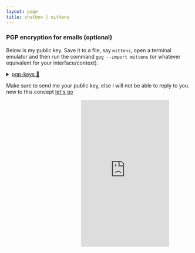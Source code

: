 ```yaml
---
layout: page
title: chatbox | mittens
---
```


### PGP encryption for emails (optional)

Below is my public key. Save it to a file, say `mittens`, open a terminal emulator and then run the command `gpg --import mittens` (or whatever equivalent for your interface/context).

<details>
  <summary>
    <a href="https://github.com/port19x/rapture">pgp-keys 🔑</a>
    
  </summary>
  <pre>
   -----BEGIN PGP PUBLIC KEY BLOCK-----

mQINBGVZB3MBEADO2gKyKvfhKpohyCokoVjeWgIT+S33CrRKoy9UfnJhR9SNO4RK
x397Y3ZyNCk3OhZdcvNxrJblrN90lAyzqgrMETuNK+EtrA3sJLzhEFTK9mk8ZQuM
/SRleYtrEqbEmHXgONH07MK7aq96C5aW8QOTXb5ZuPbhI1ceqemzeF9hj3NMEj08
y4luoHXsN8Y4sLHugIAjJfNE4luPJwKLIvA82X1VMBoz4Mu6qHKxRuGH0E6hLEwt
Hmh8gTdw7YhKC7/q8/Fdy0Yz5dy8WOITLbH3EvARmoK8Bqsem4tQjkjfmqvUcIns
12Ti5L5IJ01xlWe25v1oXgi0KbjifpkjtL/OqFqwB5wdbArMgjHVVFU3GcN8O52y
o4Xugx3buFvfLtbi3SDydb/AjFrtL9fNPceL9l+iKIEpZlUHBwUHtUZjrAPrm4dq
jNf819JXF/X69t9BeAJttfyjVbsGGeq8YoviWP4dflj2n/rrwx2Q5wSB7X0+26ge
zGRde6uhdba/RClmbHSeXc3/XFLicNlvzdNnQSV16dePtzIUNzoNIHmtqd4qkj5N
ec80xEkyYsIm7Nmk6IivAbQo6E5riQ6D5ZlFYGli9QeV7MtmhkIyWCG7T/v7ihD0
yXQCeLEi+lCDTZaMBgWtvN/YMCQHaj1m29loYL97aIaEmTzqwQM/XfbVswARAQAB
tDNtci1taXR0ZW5zIChsb2NhbCBrZXlzKSA8cGVnYXN1czE0NkBwcm90b25tYWls
LmNvbT6JAlQEEwEKAD4WIQRDWMYx8RgLDri8y1mH49fAXCyhHQUCZVkHcwIbAwUJ
A8JnAAULCQgHAgYVCgkICwIEFgIDAQIeAQIXgAAKCRCH49fAXCyhHR+ND/0TJukB
wW7w6xBzE7m/d9nHyCc4Hg6npuuU/t3ZpbcVVN4GkLQEsJaIFg+H5H+lGEprdJCx
veD5Ha65xw76Kj+E7JewHT5CgdeRENtamzQoZhFWQ/EzaKW6IkwplLNGMbI/pk9f
dKtJ8xnQ/QOoHGXFfxNP3KJ+EgA/Q3zP1OXyE8FbnXHcQAq00QPz6Ux4BxyS+ilT
h5CZX/7JWu2uqI5zgNIpsC34QxhuHRu0aRPysXkdvptxvBKKDR4mI8i4Mqr0hIyK
nwHlqRdXuTs3lPYvbBaTwjRq2gZYbi/ljJegYufZ63fUFexKvY7tGXXW5tVMHRgN
1yUU+ZBbmofCgpcWb7cnsaBk7Ad1SKD5qXyop6fGpZRWThiFJo8bJ9V2uyjNoe+J
Ddsi4Ztis0IPs8PL4aC13/DdTNEZ+BC3KhhL2uElMPRwlkxdsrNHhQ2cqBV0Zwmq
M8yrshOG1l50xwbva7UsIRWsfqKTFW8FaM9tf1qXMUlenA8g6LW7w0XQIMuzbFEU
kIAw6UNkMF5eKaMS90SayIkOh3+8Q7+qObTMY+LFw0Fiq0fRhqtZ7CcyWFrUL3Dd
XuibdNdR1yq79rDnfIl8gpzeyHitkzF1Q00RoBBdfspf6c22Z/6sn2lVo+AGYbBN
iYO1Zj7hwswSEr7UBeSBaLrZaKV1sMaUArE4ebkCDQRlWQdzARAAmfCTaP4908H/
YrjyjIAoLTSMKcw/Z3sQkb4VbWxaYpfb+C1Q3m4uzMcOtEPESxYAITXj6ycnwC6R
P9iSGX0JLjNN5aKOHlJmB3oc5L9Zf9q+x6eMBAwBtSJv39PGtafvjszu0kY6FRy8
TiQgWjRlGYwrTh/v3gOMDMOmMCp0ROSfZbihn2ezp7eH+r0yiRHN3MNhQWB70RKv
DIgBmB965tvhfgJ7a7myD9tYSt4l9fSJKQsvTIrffv4D2lB9NWyQLmYazBnraK0F
PDiApKtwBD3cM7Uhn1pBUL3p1zAVYvMxs2hVjXAN3jczdUwz+GnR9XAevmxNbt9V
5UZ/pAoxV/rhI2WPJNfTDnTPn2aDXB11FYfGwrcGok/Cf/9QJCCtNYEXszu0PTVJ
pcuDpYnhCiVh7Hi1aU/QR8YheTfvQ2yLy3u8q+fNd2dCF3sSOAtqWDqRHsoBIevC
vZiXkVA33+Wgbnk/Zk36wprTq9SEz4FIW2pRN8Ocyvp8QiLlQlJQitLJf4WWxPX+
Pz+2P8AG2zgbp4Ugpp0CEG5AoID66FeIrvGP9/TFODDfMSEwQeCLP9bWKE1YPTV8
JFwKgs//iIwpAbkz3Vxvwb/9/bG7KsJOgjcLsOX8V9sy+t7mxlvJyqVEC619ZCYZ
4OXJr9kfqqrDEGI6ksVqGgIfjKP/V3MAEQEAAYkCPAQYAQoAJhYhBENYxjHxGAsO
uLzLWYfj18BcLKEdBQJlWQdzAhsMBQkDwmcAAAoJEIfj18BcLKEdxWEP/Ar7AruO
YelD7Azl1+nKDXiH5kl6Rezr7On9FoXMxC6KXfyzQiO6nzXYppQcoDeWB0vJCJtI
WtiIFOyQvKnxqrl6TCUCeLmXVhtaKcgPRanGfXDsHC2egD2ANTLeG++NrhrJ7Fpe
9KmAP7PME+Clq/pmSixDzCToNJ/n4J6NbFwGE7D0F6+HSa/RLtAQ8cxkk6LYPOt/
R6Jf/a8XG5gfuyqasx3dThQQxwF5fF4YfzsDuVCw5qeqqoFEvMYvoAfcBP3gYxK8
pylHZy5ZMmGqrIxkhHq5J9vbnM9ZiDJUPRd/QaoB4hfJgNFZgtWWHZSvwCzSTBMa
eLagT3Gu5Z79q66VIpweP1NYUQUNnWWDxNBCrSDl+6Oq7BY2ZYcKS4mA+oGYfEqj
pACfwiz9zltTShOIfUJ1F49HaJAaQ6d2QcnlneDr5H4QjJELlGXAzbxgjrvlH9xk
nR23L89KSa9YsBSOJ11Ef3y1SMxJesMyQrr66w8Q25enqJJoQf+hQvffB7MCYBgP
jhuvPkdT5KsTTsPesjhpX6DAFVU+H6GyMzpa6+4AhcLfuun4Jc/bwj3oMtYqd2M4
2rfdO2he1IuPGnb+6sPUJxHIajJ+t3Tf0Vy5Nx/uCAW7kTPKVmT8zgDz/MNaA8fh
Pdy+vqnk3vIXfvnRGzP4FY9QJhHYoa+T2pS4
=s1Ep
-----END PGP PUBLIC KEY BLOCK-----
  </pre>
</details>


Make sure to send me your public key, else I will not be able to reply to you. new to this concept [let's go](https://emailselfdefense.fsf.org/en)


<div style="float: right; margin-left: 20px;">
<div id="chatbox">
<iframe src="https://www5.cbox.ws/box/?boxid=947680&boxtag=hANKtC" width="80%" height="400" allowtransparency="yes" allow="autoplay" frameborder="0" marginheight="0" marginwidth="0" scrolling="auto"></iframe>	
</div>
</div>	








